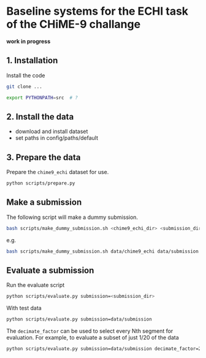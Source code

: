 # Baseline systems for the ECHI task of the CHiME-9 challange

**work in progress**

## 1. Installation

Install the code

```bash
git clone ...

export PYTHONPATH=src  # ?
```

## 2. Install the data

- download and install dataset
- set paths in config/paths/default

## 3. Prepare the data

Prepare the `chime9_echi` dataset for use.

```bash
python scripts/prepare.py
```

## Make a submission

The following script will make a dummy submission.

```bash
bash scripts/make_dummy_submission.sh <chime9_echi_dir> <submission_directory>"
```

e.g.

```bash
bash scripts/make_dummy_submission.sh data/chime9_echi data/submission
```

## Evaluate a submission

Run the evaluate script

```bash
python scripts/evaluate.py submission=<submission_dir>
```

With test data

```bash
python scripts/evaluate.py submission=data/submission
```

The `decimate_factor` can be used to select every Nth segment for evaluation. For example, to evaluate a subset of just 1/20 of the data

```bash
python scripts/evaluate.py submission=data/submission decimate_factor=20
```
